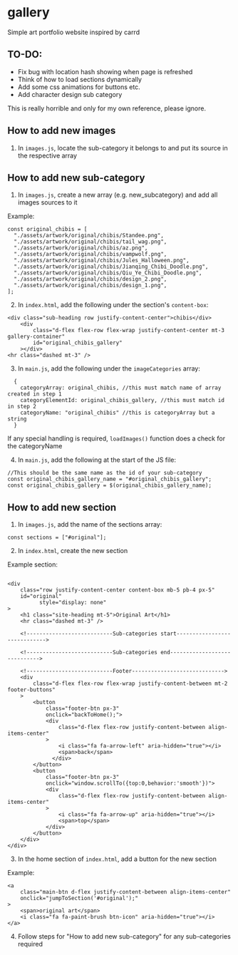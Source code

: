 # gallery
Simple art portfolio website inspired by carrd

## TO-DO:
* Fix bug with location hash showing when page is refreshed
* Think of how to load sections dynamically
* Add some css animations for buttons etc.
* Add character design sub category

This is really horrible and only for my own reference, please ignore. 

## How to add new images
1. In ``images.js``, locate the sub-category it belongs to and put its source in the respective array

## How to add new sub-category

1. In ``images.js``, create a new array (e.g. new_subcategory) and add all images sources to it

Example:
```
const original_chibis = [
  "./assets/artwork/original/chibis/Standee.png",
  "./assets/artwork/original/chibis/tail_wag.png",
  "./assets/artwork/original/chibis/az.png",
  "./assets/artwork/original/chibis/vampwolf.png",
  "./assets/artwork/original/chibis/Jules_Halloween.png",
  "./assets/artwork/original/chibis/Jianqing_Chibi_Doodle.png",
  "./assets/artwork/original/chibis/Qiu_Ye_Chibi_Doodle.png",
  "./assets/artwork/original/chibis/design_2.png",
  "./assets/artwork/original/chibis/design_1.png",
];
```

2. In ```index.html```, add the following under the section's ``content-box``:

```
<div class="sub-heading row justify-content-center">chibis</div>
    <div
        class="d-flex flex-row flex-wrap justify-content-center mt-3 gallery-container"
        id="original_chibis_gallery"
    ></div>
<hr class="dashed mt-3" />

```

3. In ```main.js```, add the following under the ``imageCategories`` array:

```
  {
    categoryArray: original_chibis, //this must match name of array created in step 1
    categoryElementId: original_chibis_gallery, //this must match id in step 2
    categoryName: "original_chibis" //this is categoryArray but a string
  }
```

If any special handling is required, ``loadImages()`` function does a check for the categoryName

4. In ```main.js```, add the following at the start of the JS file:

```
//This should be the same name as the id of your sub-category
const original_chibis_gallery_name = "#original_chibis_gallery";
const original_chibis_gallery = $(original_chibis_gallery_name);
```

## How to add new section

1. In ```images.js```, add the name of the sections array:

```const sections = ["#original"];```

2. In ```index.html```, create the new section

Example section:

```

<div
    class="row justify-content-center content-box mb-5 pb-4 px-5"
    id="original"
          style="display: none"
>
    <h1 class="site-heading mt-5">Original Art</h1>
    <hr class="dashed mt-3" />

    <!---------------------------Sub-categories start----------------------------->

    <!---------------------------Sub-categories end----------------------------->

    <!---------------------------Footer----------------------------->
    <div
        class="d-flex flex-row flex-wrap justify-content-between mt-2 footer-buttons"
    >
        <button 
            class="footer-btn px-3" 
            onclick="backToHome();">
            <div
                class="d-flex flex-row justify-content-between align-items-center"
            >
                <i class="fa fa-arrow-left" aria-hidden="true"></i>
                <span>back</span>
              </div>
        </button>
        <button 
            class="footer-btn px-3" 
            onclick="window.scrollTo({top:0,behavior:'smooth'})">
            <div
                class="d-flex flex-row justify-content-between align-items-center"
            >
                <i class="fa fa-arrow-up" aria-hidden="true"></i>
                <span>top</span>
            </div>
        </button>
    </div>
</div>

```

3. In the home section of ```index.html```, add a button for the new section

Example:

```
<a
    class="main-btn d-flex justify-content-between align-items-center"
    onclick="jumpToSection('#original');"
>
    <span>original art</span>
    <i class="fa fa-paint-brush btn-icon" aria-hidden="true"></i>
</a>

```

4. Follow steps for "How to add new sub-category" for any sub-categories required


